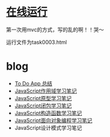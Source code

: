 # [在线运行](http://1.todoapp.sinaapp.com)

第一次用mvc的方式，写的乱的啊！！哭～

运行文件为task0003.html


# blog

* [To Do App 总结](https://github.com/yyzych/Blog/issues/6)
* [JavaScript作用域学习笔记](http://naotu.baidu.com/edit.html)
* [JavaScript原型学习笔记](http://blog.csdn.net/u012038144/article/details/45419953)
* [JavaScript闭包学习笔记](http://www.zhihu.com/question/19554716/answer/44485088)
* [JavaScript构造函数学习笔记](https://github.com/yyzych/Blog/issues/4)
* [JavaScript面向对象编程学习笔记](https://github.com/yyzych/Blog/issues/5)
* JavaScript设计模式学习笔记
